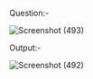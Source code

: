Question:-

![Screenshot (493)](https://github.com/ak2521/Java-Basic/assets/93378378/459ddf5c-34be-4ec4-8272-12edcee1db9c)


Output:-

![Screenshot (492)](https://github.com/ak2521/Java-Basic/assets/93378378/938e3c63-3a0a-49f1-b4a8-c82800f73447)

